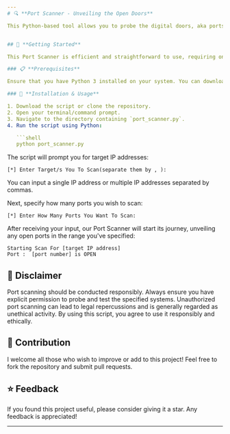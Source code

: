 ```yaml
---
# 🔍 **Port Scanner - Unveiling the Open Doors**

This Python-based tool allows you to probe the digital doors, aka ports, on a given IP address. Using the `socket` library, our Port Scanner peels back the layers to provide insight into which ports are open and waiting for connections.


## 🚀 **Getting Started**

This Port Scanner is efficient and straightforward to use, requiring only Python 3. No additional Python packages are necessary, making the setup process quick and simple.

### 📋 **Prerequisites**

Ensure that you have Python 3 installed on your system. You can download it from the official [Python website](https://www.python.org/downloads/).

### 🔧 **Installation & Usage**

1. Download the script or clone the repository.
2. Open your terminal/command prompt.
3. Navigate to the directory containing `port_scanner.py`.
4. Run the script using Python:

   ```shell
   python port_scanner.py
   ```

The script will prompt you for target IP addresses:

```shell
[*] Enter Target/s You To Scan(separate them by , ):
```

You can input a single IP address or multiple IP addresses separated by commas.

Next, specify how many ports you wish to scan:

```shell
[*] Enter How Many Ports You Want To Scan:
```

After receiving your input, our Port Scanner will start its journey, unveiling any open ports in the range you've specified:

```shell
Starting Scan For [target IP address]
Port :  [port number] is OPEN
```

## 📜 **Disclaimer**

Port scanning should be conducted responsibly. Always ensure you have explicit permission to probe and test the specified systems. Unauthorized port scanning can lead to legal repercussions and is generally regarded as unethical activity. By using this script, you agree to use it responsibly and ethically.

## 👥 **Contribution**

I welcome all those who wish to improve or add to this project! Feel free to fork the repository and submit pull requests.

## ⭐ **Feedback**

If you found this project useful, please consider giving it a star. Any feedback is appreciated!

---
```


